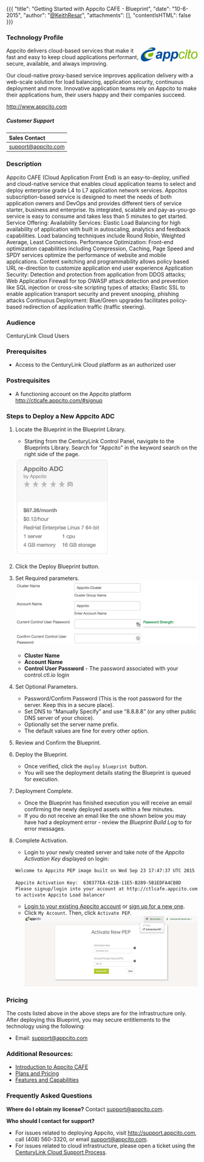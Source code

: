 {{{
  "title": "Getting Started with Appcito CAFE - Blueprint",
  "date": "10-6-2015",
  "author": "<a href='https://twitter.com/KeithResar'>@KeithResar</a>",
  "attachments": [],
  "contentIsHTML": false
}}}

### Technology Profile
<img src="../../images/appcito/appcito_logo.png" style="border:0;float:right;max-width: 150px;">

Appcito delivers cloud-based services that make it fast and easy to keep cloud applications performant, secure, available, and always improving.

Our cloud-native proxy-based service improves application delivery with a web-scale solution for load balancing, application security, continuous deployment and more. Innovative application teams rely on Appcito to make their applications hum, their users happy and their companies succeed.

http://www.appcito.com

##### Customer Support
|Sales Contact|
|:-	|
|support@appcito.com|


### Description
Appcito CAFE (Cloud Application Front End) is an easy-to-deploy, unified and cloud-native service that enables cloud application teams to select and deploy enterprise grade L4 to L7 application network services. Appcitos subscription-based service is designed to meet the needs of both application owners and DevOps and provides different tiers of service starter, business and enterprise. Its integrated, scalable and pay-as-you-go service is easy to consume and takes less than 5 minutes to get started. Service Offering: Availability Services: Elastic Load Balancing for high availability of application with built in autoscaling, analytics and feedback capabilities. Load balancing techniques include Round Robin, Weighted Average, Least Connections. Performance Optimization: Front-end optimization capabilities including Compression, Caching, Page Speed and SPDY services optimize the performance of website and mobile applications. Content switching and programmability allows policy based URL re-direction to customize application end user experience Application Security: Detection and protection from application from DDOS attacks; Web Application Firewall for top OWASP attack detection and prevention like SQL injection or cross-site scripting types of attacks; Elastic SSL to enable application transport security and prevent snooping, phishing attacks Continuous Deployment: Blue/Green upgrades facilitates policy-based redirection of application traffic (traffic steering).


### Audience
CenturyLink Cloud Users


### Prerequisites
* Access to the CenturyLink Cloud platform as an authorized user


### Postrequisites
* A functioning account on the Appcito platform http://ctlcafe.appcito.com/#signup


### Steps to Deploy a New Appcito ADC
1. Locate the Blueprint in the Blueprint Library.
   * Starting from the CenturyLink Control Panel, navigate to the Blueprints Library. Search for "Appcito" in the keyword search on the right side of the page.
   <img src="../../images/appcito/cluster_blueprint_tiles.png" style="border:0;max-width:250px;">

2. Click the Deploy Blueprint button.

3. Set Required parameters.
   <img src="../../images/appcito/deploy_parameters.png">

   * **Cluster Name**
   * **Account Name**
   * **Control User Password** - The password associated with your control.ctl.io login

4. Set Optional Parameters.
   * Password/Confirm Password (This is the root password for the server. Keep this in a secure place).
   * Set DNS to “Manually Specify” and use “8.8.8.8” (or any other public DNS server of your choice).
   * Optionally set the server name prefix.
   * The default values are fine for every other option.

5. Review and Confirm the Blueprint.

6. Deploy the Blueprint.
   * Once verified, click the `deploy blueprint `button.
   * You will see the deployment details stating the Blueprint is queued for execution.

7. Deployment Complete.
   * Once the Blueprint has finished execution you will receive an email confirming the newly deployed assets within a few minutes.
   * If you do not receive an email like the one shown below you may have had a deployment error - review the *Blueprint Build Log* to for error messages.

8. Complete Activation.
   * Login to your newly created server and take note of the *Appcito Activation Key* displayed on login:

   ```
   Welcome to Appcito PEP image built on Wed Sep 23 17:47:37 UTC 2015

   Appcito Activation Key:  630377EA-621B-11E5-B289-5B1EDFA4CB8D
   Please signup/login into your account at http://ctlcafe.appcito.com to activate Appcito Load balancer
   ```
   * [Login to your existing Appcito account](http://ctlcafe.appcito.com/) or [sign up for a new one](http://ctlcafe.appcito.com/#signup).
   * Click `My Account`. Then, click `Activate PEP`.
   ![Activate Pep](../../images/appcito/activate_pep.png)


### Pricing
The costs listed above in the above steps are for the infrastructure only. After deploying this Blueprint, you may secure entitlements to the technology using the following:
* Email: support@appcito.com

### Additional Resources:
* [Introduction to Appcito CAFE](http://support.appcito.com/support/solutions/articles/5000478428)
* [Plans and Pricing](http://www.appcito.com/products/service-packages/)
* [Features and Capabilities](http://www.appcito.com/appcito-cafe/)

### Frequently Asked Questions
**Where do I obtain my license?**
Contact support@appcito.com.

**Who should I contact for support?**
* For issues related to deploying Appcito, visit http://support.appcito.com, call (408) 560-3320, or email support@appcito.com.
* For issues related to cloud infrastructure, please open a ticket using the [CenturyLink Cloud Support Process](../../Support/how-do-i-report-a-support-issue.md).
